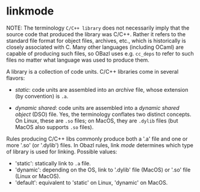 # linkmode

NOTE: The terminology `C/C++ library` does not necessarily imply that
the source code that produced the library was C/C++. Rather it refers
to the standard file format for object files, archives, etc., which is
historically is closely associated with C. Many other languages
(including OCaml) are capable of producing such files, so OBazl uses
e.g. `cc_deps` to refer to such files no matter what language was used
to produce them.

A library is a collection of code units. C/C++ libraries come in
several flavors:

* _static_: code units are assembled into an _archive_ file, whose extension (by convention) is `.a`.

* _dynamic shared_: code units are assembled into a _dynamic shared
  object_ (DSO) file. Yes, the terminology conflates two distinct
  concepts. On Linux, these are `.so` files; on MacOS, they are
  `.dylib` files (but MacOS also supports `.so` files).

Rules producing C/C++ libs commonly produce both a '.a' file and one
or more '.so' (or '.dylib') files. In Obazl rules, link _mode_
determines which type of library is used for linking. Possible values:

* 'static': statically link to `.a` file.
* 'dynamic': depending on the OS, link to '.dylib' file (MacOS) or '.so' file (Linux or MacOS).
* 'default': equivalent to 'static' on Linux, 'dynamic' on MacOS.
